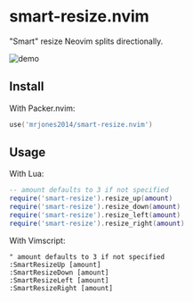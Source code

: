 # smart-resize.nvim

"Smart" resize Neovim splits directionally.

![demo](./demo.gif)

## Install

With Packer.nvim:

```lua
use('mrjones2014/smart-resize.nvim')
```

## Usage

With Lua:

```lua
-- amount defaults to 3 if not specified
require('smart-resize').resize_up(amount)
require('smart-resize').resize_down(amount)
require('smart-resize').resize_left(amount)
require('smart-resize').resize_right(amount)
```

With Vimscript:

```VimL
" amount defaults to 3 if not specified
:SmartResizeUp [amount]
:SmartResizeDown [amount]
:SmartResizeLeft [amount]
:SmartResizeRight [amount]
```
